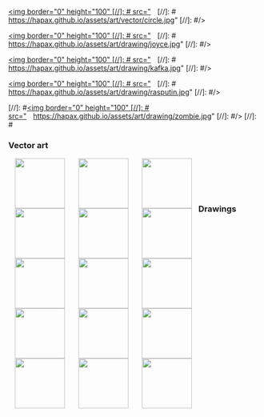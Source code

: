[//]: #<a href="/assets/art/vector/circle.jpg" style="float: left; margin-left:
[//]: # 10pt; margin-right: 10pt;"><img border="0" height="100"
[//]: # src="https://hapax.github.io/assets/art/vector/circle.jpg"
[//]: #/></a>

[//]: #<a href="/assets/art/drawing/joyce.jpg" style="float: left; margin-left:
[//]: # 10pt; margin-right: 10pt"><img border="0" height="100"
[//]: # src="https://hapax.github.io/assets/art/drawing/joyce.jpg"
[//]: #/></a>

[//]: #<a href="/assets/art/drawing/kafka.jpg" style="float: left; margin-left:
[//]: # 10pt; margin-right: 10pt"><img border="0" height="100"
[//]: # src="https://hapax.github.io/assets/art/drawing/kafka.jpg"
[//]: #/></a>

[//]: #<a href="/assets/art/drawing/rasputin.jpg" style="float: left; margin-left:
[//]: # 10pt; margin-right: 10pt"><img border="0" height="100"
[//]: # src="https://hapax.github.io/assets/art/drawing/rasputin.jpg"
[//]: #/></a>

[//]: #<a href="/assets/art/drawing/zombie.jpg" style="margin-left:
[//]: # 10pt; margin-right: 10pt"><img border="0" height="100"
[//]: # src="https://hapax.github.io/assets/art/drawing/zombie.jpg"
[//]: #/></a>
[//]: #</div>

### Vector art

<a href="/assets/art/vector/er=epr.png" style="float: left; margin-left:
10pt; margin-right: 10pt;"><img border="0" height="100"
src="https://hapax.github.io/assets/art/vector/er=epr.png"
/></a>

<a href="/assets/art/vector/eye.jpg" style="float: left; margin-left:
10pt; margin-right: 10pt;"><img border="0" height="100"
src="https://hapax.github.io/assets/art/vector/eye.jpg"
/></a>

<a href="/assets/art/vector/qgcat.png" style="float: left; margin-left:
10pt; margin-right: 10pt;"><img border="0" height="100"
src="https://hapax.github.io/assets/art/vector/qgcat.png"
/></a>

<a href="/assets/art/vector/retro.jpg" style="float: left; margin-left:
10pt; margin-right: 10pt;"><img border="0" height="100"
src="https://hapax.github.io/assets/art/vector/retro.jpg"
/></a>

<a href="/assets/art/vector/vaporwave.jpg" style="float: left; margin-left:
10pt; margin-right: 10pt;"><img border="0" height="100"
src="https://hapax.github.io/assets/art/vector/vaporwave.jpg"
/></a>

<a href="/assets/art/vector/torquay.png" style="float: left; margin-left:
10pt; margin-right: 10pt;"><img border="0" height="100"
src="https://hapax.github.io/assets/art/vector/torquay.png"
/></a>

<br/><br/>
<br/><br/>


### Drawings

<div>
<a href="/assets/art/drawing/antenna.jpg" style="float: left; margin-left:
10pt; margin-right: 10pt;"><img border="0" height="100"
src="https://hapax.github.io/assets/art/drawing/antenna.jpg"
/></a>

<a href="/assets/art/drawing/deaf.jpg" style="float: left; margin-left:
10pt; margin-right: 10pt"><img border="0" height="100"
src="https://hapax.github.io/assets/art/drawing/deaf.jpg"
/></a>

<a href="/assets/art/drawing/felp.jpg" style="float: left; margin-left:
10pt; margin-right: 10pt"><img border="0" height="100"
src="https://hapax.github.io/assets/art/drawing/felp.jpg"
/></a>

<a href="/assets/art/drawing/hat.jpg" style="float: left; margin-left:
10pt; margin-right: 10pt"><img border="0" height="100"
src="https://hapax.github.io/assets/art/drawing/hat.jpg"
/></a>

<a href="/assets/art/drawing/ill.jpg" style="float: left; margin-left:
10pt; margin-right: 10pt"><img border="0" height="100"
src="https://hapax.github.io/assets/art/drawing/ill.jpg"
/></a>

<a href="/assets/art/drawing/laugh.jpg" style="float: left; margin-left:
10pt; margin-right: 10pt"><img border="0" height="100"
src="https://hapax.github.io/assets/art/drawing/laugh.jpg"
/></a>

<a href="/assets/art/drawing/morrissey.jpg" style="float: left; margin-left:
10pt; margin-right: 10pt"><img border="0" height="100"
src="https://hapax.github.io/assets/art/drawing/morrissey.jpg"
/></a>

<a href="/assets/art/drawing/rabbit.jpg" style="float: left; margin-left:
10pt; margin-right: 10pt"><img border="0" height="100"
src="https://hapax.github.io/assets/art/drawing/rabbit.jpg"
/></a>

<a href="/assets/art/drawing/siouxsie.jpg" s style="float: left; margin-left:
10pt; margin-right: 10pt"><img border="0" height="100"
src="https://hapax.github.io/assets/art/drawing/siouxsie.jpg"
/></a>

<br/><br/>
<br/><br/>

